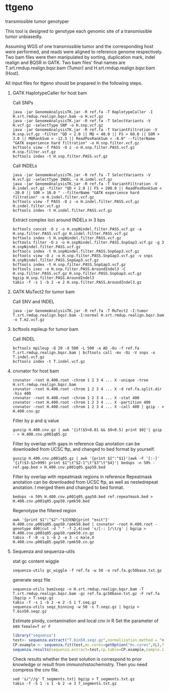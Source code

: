 # ttgeno
transmissible tumor genotyper

This tool is designed to genotype each genomic site of a transmissible tumor unbiasedly.


Assuming WGS of one transmissible tumor and the corresponding host were performed, and reads were aligned to reference genome respectively. Two bam files were then manipulated by sorting, duplication mark, indel realign and BQSR in GATK. Two bam files' final names are T.srt.rmdup.realign.bqsr.bam (Tumor) and H.srt.rmdup.realign.bqsr.bam (Host).

All input files for ttgeno should be prepared in the following steps.

1) GATK HaplotypeCaller for host bam

      Call SNPs
   ```shell
   java -jar GenomeAnalysisTK.jar -R ref.fa -T HaplotypeCaller -I H.srt.rmdup.realign.bqsr.bam -o H.vcf.gz
   java -jar GenomeAnalysisTK.jar -R ref.fa -T SelectVariants -V H.vcf.gz -selectType SNP -o H.snp.vcf.gz
   java -jar GenomeAnalysisTK.jar -R ref.fa -T VariantFiltration -V H.snp.vcf.gz -filter "QD < 2.0 || MQ < 40.0 || FS > 60.0 || SOR > 3.0 || MQRankSum < -12.5 || ReadPosRankSum < -8.0" --filterName "GATK experience hard filtration" -o H.snp.filter.vcf.gz
   bcftools view -f PASS -O z -o H.snp.filter.PASS.vcf.gz H.snp.filter.vcf.gz
   bcftools index -t H.snp.filter.PASS.vcf.gz
    ```   
      Call INDELs
   ```shell
   java -jar GenomeAnalysisTK.jar -R ref.fa -T SelectVariants -V H.vcf.gz -selectType INDEL -o H.indel.vcf.gz
   java -jar GenomeAnalysisTK.jar -R ref.fa -T VariantFiltration -V H.indel.vcf.gz -filter "QD < 2.0 || FS > 200.0 || ReadPosRankSum < -20.0 || SOR > 10.0 " --filterName "GATK experience hard filtration" -o H.indel.filter.vcf.gz
   bcftools view -f PASS -O z -o H.indel.filter.PASS.vcf.gz H.indel.filter.vcf.gz
   bcftools index -t H.indel.filter.PASS.vcf.gz
   ```
      Extract complex loci around INDELs in 3 bps
   ```shell
   bcftools concat -O z -o H.snpNindel.filter.PASS.vcf.gz -a H.snp.filter.PASS.vcf.gz H.indel.filter.PASS.vcf.gz
   bcftools index -t H.snpNindel.filter.PASS.vcf.gz
   bcftools filter -O z -o H.snpNindel.filter.PASS.SnpGap3.vcf.gz -g 3 H.snpNindel.filter.PASS.vcf.gz
   bcftools index -t H.snpNindel.filter.PASS.SnpGap3.vcf.gz
   bcftools view -O z -o H.snp.filter.PASS.SnpGap3.vcf.gz -v snps H.snpNindel.filter.PASS.SnpGap3.vcf.gz
   bcftools index -t H.snp.filter.PASS.SnpGap3.vcf.gz
   bcftools isec -o H.snp.filter.PASS.AroundIndel3 -C H.snp.filter.PASS.vcf.gz H.snp.filter.PASS.SnpGap3.vcf.gz
   bgzip H.snp.filter.PASS.AroundIndel3
   tabix -f -s 1 -b 2 -e 2 H.snp.filter.PASS.AroundIndel3.gz
   ```

2) GATK MuTect2 for tumor bam

      Call SNV and INDEL
   ```shell
   java -jar GenomeAnalysisTK.jar -R ref.fa -T MuTect2 -I:tumor T.srt.rmdup.realign.bqsr.bam -I:normal H.srt.rmdup.realign.bqsr.bam -o T.m2.vcf.gz
   ```

3) bcftools mpileup for tumor bam

      Call INDEL
   ```shell
   bcftools mpileup -Q 20 -d 500 -L 500 -a AD -Ou -f ref.fa T.srt.rmdup.realign.bqsr.bam | bcftools call -mv -Oz -V snps -o T.indel.vcf.gz
   bcftools index -t T.indel.vcf.gz
   ```

4) cnvnator for host bam

   ```shell
   cnvnator -root H.400.root -chrom 1 2 3 4 ... X -unique -tree H.srt.rmdup.realign.bqsr.bam
   cnvnator -root H.400.root -chrom 1 2 3 4 ... X -d ref.fa.split.dir -his 400
   cnvnator -root H.400.root -chrom 1 2 3 4 ... X -stat 400
   cnvnator -root H.400.root -chrom 1 2 3 4 ... X -partition 400
   cnvnator -root H.400.root -chrom 1 2 3 4 ... X -call 400 | gzip - > H.400.cnv.gz
   ```
      Filter by p and q value
   ```shell
   gunzip H.400.cnv.gz | awk '{if($5<0.01 && $9<0.5) print $0}'| gzip - > H.400.cnv.p001q05.gz
   ```
      Filter by overlap with gaps in reference
      Gap anotation can be downloaded from UCSC ftp, and changed to bed format by yourself.
   ```shell
   gunzip H.400.cnv.p001q05.gz | awk '{print $2":"$1}'|awk -F '[:-]' '{if($3-$2>999) print $1"\t"$2-1"\t"$3"\t"$4}'| bedops -n 50% - ref.gap.bed > H.400.cnv.p001q05.gap50.bed
   ```
      Filter by overlap with repeatmask regions in reference
      Repeatmask anotation can be downloaded from UCSC ftp, as well as nestedrepeat anotation. I merged them and changed to bed format.
   ```shell
   bedops -n 50% H.400.cnv.p001q05.gap50.bed ref.repeatmask.bed > H.400.cnv.p001q05.gap50.rpmk50.bed
   ```
      Regenotype the filtered region
   ```shell
   awk '{print $1":"$2"-"$3}END{print "exit"}' H.400.cnv.p001q05.gap50.rpmk50.bed | cnvnator -root H.400.root -genotype 400|cut -d " " -f 2,4|sed 's/[-: ]/\t/g' | bgzip > H.400.cnv.p001q05.gap50.rpmk50.cn.gz
   tabix -f -0 -s 1 -b 2 -e 3 -c male,X H.400.cnv.p001q05.gap50.rpmk50.cn.gz
   ```

5) Sequenza and sequenza-utils
   
   stat gc content wiggle
   ```shell
   sequenza-utils gc_wiggle -f ref.fa -w 50 -o ref.fa.gc50base.txt.gz
   ```
   generate seqz file
   ```shell
   sequenza-utils bam2seqz -n H.srt.rmdup.realign.bqsr.bam -T T.srt.rmdup.realign.bqsr.bam -gc ref.fa.gc50base.txt.gz -F ref.fa |bgzip > T.seqz.gz
   tabix -f -s 1 -b 2 -e 2 -S 1 T.seq.gz
   sequenza-utils seqz_binning -w 50 -s T.seqz.gz | bgzip > T.bin50.seqz.gz
   ```
   Estimate ploidy, contamination and local cnv in R
   Set the parameter of sex `female=T or F`
   ```R
   library("sequenza")
   test<- sequenza.extract("T.bin50.seqz.gz",normalization.method = "median",breaks.method= "fast",max.mut.types=3)
   CP.example <- sequenza.fit(test,mc.cores=getOption("mc.cores",8L),female=T,chromosome.list=test$chromosomes)
   sequenza.results(sequenza.extract=test,cp.table=CP.example,sample.id="T",out.dir="T.f.mutmax3",chromosome.list=test$chromosomes,female=T)
   ```
   Check results whether the best solution is correspond to prior knowledge or result from immunohistochemistry. Then you need compress the cnv file.
   ```shell
   sed 's/"//g' T_segments.txt| bgzip > T_segments.txt.gz
   tabix -f -S 1 -s 1 -b 2 -e 3 T_segments.txt.gz
   ```
   
